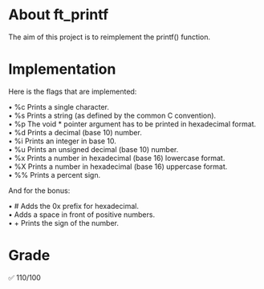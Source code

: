 # About ft_printf

The aim of this project is to reimplement the printf() function.  

# Implementation  

Here is the flags that are implemented:  

• %c Prints a single character.  
• %s Prints a string (as defined by the common C convention).  
• %p The void * pointer argument has to be printed in hexadecimal format.  
• %d Prints a decimal (base 10) number.  
• %i Prints an integer in base 10.  
• %u Prints an unsigned decimal (base 10) number.  
• %x Prints a number in hexadecimal (base 16) lowercase format.  
• %X Prints a number in hexadecimal (base 16) uppercase format.  
• %% Prints a percent sign.  

And for the bonus:  

• # Adds the 0x prefix for hexadecimal.  
•   Adds a space in front of positive numbers.  
• + Prints the sign of the number.  

# Grade

✅ 110/100
